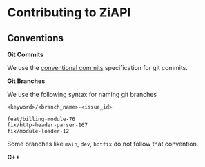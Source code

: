 # Contributing to ZiAPI

## Conventions

**Git Commits**

We use the [conventional commits](https://www.conventionalcommits.org/en/v1.0.0/) specification for git commits.

**Git Branches**

We use the following syntax for naming git branches

```
<keyword>/<branch_name>-<issue_id>

feat/billing-module-76
fix/http-header-parser-167
fix/module-loader-12
```

Some branches like `main`, `dev`, `hotfix` do not follow that convention.

**C++**
